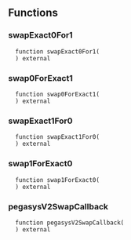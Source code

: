 ## Functions

### swapExact0For1

```solidity
  function swapExact0For1(
  ) external
```

### swap0ForExact1

```solidity
  function swap0ForExact1(
  ) external
```

### swapExact1For0

```solidity
  function swapExact1For0(
  ) external
```

### swap1ForExact0

```solidity
  function swap1ForExact0(
  ) external
```

### pegasysV2SwapCallback

```solidity
  function pegasysV2SwapCallback(
  ) external
```
